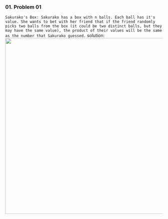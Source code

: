 ### 01. Problem 01
```Sakurako's Box: Sakurako has a box with n balls. Each ball has it's value. She wants to bet with her friend that if the friend randomly picks two balls from the box (it could be two distinct balls, but they may have the same value), the product of their values will be the same as the number that Sakurako guessed.```
solution:
<img src = "https://github.com/Rabbi-hasan0/Math-types-problems/blob/main/1.%20Probablity%20Type/img/expected_value1.png" width = "560" height = "560">

